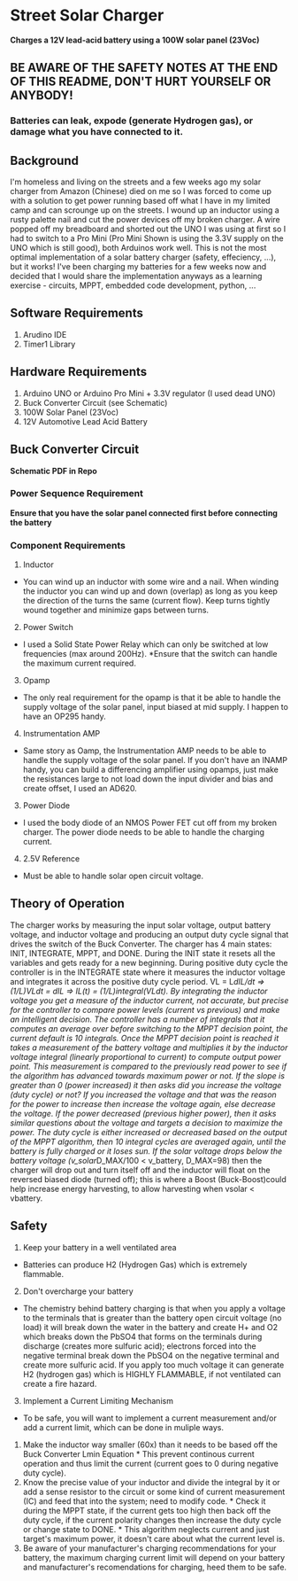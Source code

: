 # Street Solar Charger
**Charges a 12V lead-acid battery using a 100W solar panel (23Voc)**

## BE AWARE OF THE SAFETY NOTES AT THE END OF THIS README, DON'T HURT YOURSELF OR ANYBODY! 
### Batteries can leak, expode (generate Hydrogen gas), or damage what you have connected to it.

## Background
I'm homeless and living on the streets and a few weeks ago my solar charger from Amazon (Chinese) died on me 
so I was forced to come up with a solution to get power running based off what I have in
my limited camp and can scrounge up on the streets. I wound up an inductor using a rusty palette nail
and cut the power devices off my broken charger. A wire popped off my breadboard and shorted out
the UNO I was using at first so I had to switch to a Pro Mini (Pro Mini Shown is using the 3.3V supply
on the UNO which is still good), both Arduinos work well. This is not the most optimal implementation 
of a solar battery charger (safety, effeciency, ...), but it works! I've been charging my batteries for 
a few weeks now and decided that I would share the implementation anyways as a learning exercise - circuits,
MPPT, embedded code development, python, ...

## Software Requirements
1) Arudino IDE
2) Timer1 Library

## Hardware Requirements
1) Arduino UNO or Arduino Pro Mini + 3.3V regulator (I used dead UNO)
2) Buck Converter Circuit (see Schematic)
3) 100W Solar Panel (23Voc)
4) 12V Automotive Lead Acid Battery

## Buck Converter Circuit
**Schematic PDF in Repo**

### Power Sequence Requirement
**Ensure that you have the solar panel connected first before connecting the battery**

### Component Requirements
1) Inductor
  * You can wind up an inductor with some wire and a nail. When winding the inductor you can wind up and down (overlap)
  as long as you keep the direction of the turns the same (current flow). Keep turns tightly wound together and minimize
  gaps between turns.
2) Power Switch
  * I used a Solid State Power Relay which can only be switched at low frequencies (max around 200Hz).
  *Ensure that the switch can handle the maximum current required.
3) Opamp
  * The only real requirement for the opamp is that it be able to handle the supply voltage of the solar
  panel, input biased at mid supply. I happen to have an OP295 handy.
4) Instrumentation AMP
  * Same story as Oamp, the Instrumentation AMP needs to be able to handle the supply voltage of the solar
  panel. If you don't have an INAMP handy, you can build a differencing amplifier using opamps, just make the 
  resistances large to not load down the input divider and bias and create offset, I used an AD620. 
3) Power Diode
  * I used the body diode of an NMOS Power FET cut off from my broken charger. The power diode needs to be 
  able to handle the charging current.
4) 2.5V Reference
  * Must be able to handle solar open circuit voltage.

## Theory of Operation
The charger works by measuring the input solar voltage, output battery voltage, and inductor voltage 
and producing an output duty cycle signal that drives the switch of the Buck Converter.
The charger has 4 main states: INIT, INTEGRATE, MPPT, and DONE. During the INIT state it resets all 
the variables and gets ready for a new beginning. During positive duty cycle the controller is in 
the INTEGRATE state where it measures the inductor voltage and integrates it across the positive duty 
cycle period. VL = L*dIL/dt => (1/L)*VL*dt = dIL => IL(t) = (1/L)*integral(VL*dt). By integrating the 
inductor voltage you get a measure of the inductor current, not accurate, but precise for the controller 
to compare power levels (current vs previous) and make an intelligent decision. The controller has a number 
of integrals that it computes an average over before switching to the MPPT decision point, the current 
default is 10 integrals. Once the MPPT decision point is reached it takes a measurement of the battery 
voltage and multiplies it by the inductor voltage integral (linearly proportional to current) to compute 
output power point. This measurement is compared to the previously read power to see if the algorithm has 
advanced towards maximum power or not. If the slope is greater than 0 (power increased) it then asks did 
you increase the voltage (duty cycle) or not? If you increased the voltage and that was the reason for the 
power to increase then increase the voltage again, else decrease the voltage. If the power decreased 
(previous higher power), then it asks similar questions about the voltage and targets a decision to maximize 
the power. The duty cycle is either increased or decreased based on the output of the MPPT algorithm, then 
10 integral cycles are averaged again, until the battery is fully charged or it loses sun. If the solar 
voltage drops below the battery voltage (v_solar*D_MAX/100 < v_battery, D_MAX=98) then the charger will 
drop out and turn itself off and the inductor will float on the reversed biased diode (turned off); this 
is where a Boost (Buck-Boost)could help increase energy harvesting, to allow harvesting when vsolar < vbattery.

## Safety
1) Keep your battery in a well ventilated area
  * Batteries can produce H2 (Hydrogen Gas) which is extremely flammable.
2) Don't overcharge your battery
  * The chemistry behind battery charging is that when you apply a voltage
  to the terminals that is greater than the battery open circuit voltage (no load)
  it will break down the water in the battery and create H+ and O2 which breaks down the PbSO4 that forms
  on the terminals during discharge (creates more sulfuric acid); electrons forced into the negative terminal 
  break down the PbSO4 on the negative terminal and create more sulfuric acid. If you apply too much voltage it 
  can generate H2 (hydrogen gas) which is HIGHLY FLAMMABLE, if not ventilated can create a fire hazard.
3) Implement a Current Limiting Mechanism
  * To be safe, you will want to implement a current measurement and/or add a current limit, which can be done in muliple ways. 
  1) Make the inductor way smaller (60x) than it needs to be based off the Buck Converter Lmin Equation
    * This prevent continous current operation and thus limit the current (current goes to 0 during negative duty cycle). 
  2) Know the precise value of your inductor and divide the integral by it or add a sense resistor to the circuit 
  or some kind of current measurement (IC) and feed that into the system; need to modify code.
    * Check it during the MPPT state, if the current gets too high then back off the duty cycle, if the current 
    polarity changes then increase the duty cycle or change state to DONE. 
    * This algorithm neglects current and just target's maximum power, it doesn't care about what the current level is. 
4) Be aware of your manufacturer's charging recommendations for your battery, the maximum charging current limit 
  will depend on your battery and manufacturer's recomendations for charging, heed them to be safe.  
